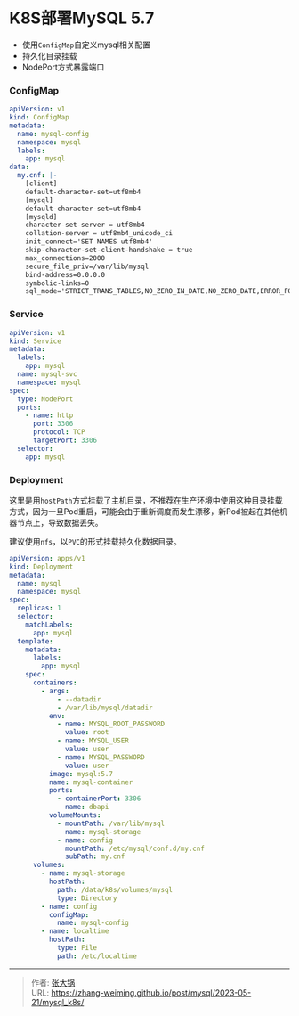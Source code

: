 # K8S部署MySQL 5.7


- 使用`ConfigMap`自定义mysql相关配置
- 持久化目录挂载
- NodePort方式暴露端口

<!--more-->

### ConfigMap

```yaml
apiVersion: v1
kind: ConfigMap
metadata:
  name: mysql-config
  namespace: mysql
  labels:
    app: mysql
data:
  my.cnf: |-
    [client]
    default-character-set=utf8mb4
    [mysql]
    default-character-set=utf8mb4
    [mysqld]
    character-set-server = utf8mb4
    collation-server = utf8mb4_unicode_ci
    init_connect='SET NAMES utf8mb4'
    skip-character-set-client-handshake = true
    max_connections=2000
    secure_file_priv=/var/lib/mysql
    bind-address=0.0.0.0
    symbolic-links=0
    sql_mode='STRICT_TRANS_TABLES,NO_ZERO_IN_DATE,NO_ZERO_DATE,ERROR_FOR_DIVISION_BY_ZERO,NO_AUTO_CREATE_USER,NO_ENGINE_SUBSTITUTION'
```

### Service

```yaml
apiVersion: v1
kind: Service
metadata:
  labels:
    app: mysql
  name: mysql-svc
  namespace: mysql
spec:
  type: NodePort
  ports:
    - name: http
      port: 3306
      protocol: TCP
      targetPort: 3306
  selector:
    app: mysql
```

### Deployment

这里是用`hostPath`方式挂载了主机目录，不推荐在生产环境中使用这种目录挂载方式，因为一旦Pod重启，可能会由于重新调度而发生漂移，新Pod被起在其他机器节点上，导致数据丢失。

建议使用`nfs`，以`PVC`的形式挂载持久化数据目录。

```yaml
apiVersion: apps/v1
kind: Deployment
metadata:
  name: mysql
  namespace: mysql
spec:
  replicas: 1
  selector:
    matchLabels:
      app: mysql
  template:
    metadata:
      labels:
        app: mysql
    spec:
      containers:
        - args:
            - --datadir
            - /var/lib/mysql/datadir
          env:
            - name: MYSQL_ROOT_PASSWORD
              value: root
            - name: MYSQL_USER
              value: user
            - name: MYSQL_PASSWORD
              value: user
          image: mysql:5.7
          name: mysql-container
          ports:
            - containerPort: 3306
              name: dbapi
          volumeMounts:
            - mountPath: /var/lib/mysql
              name: mysql-storage
            - name: config
              mountPath: /etc/mysql/conf.d/my.cnf
              subPath: my.cnf
      volumes:
        - name: mysql-storage
          hostPath:
            path: /data/k8s/volumes/mysql
            type: Directory
        - name: config
          configMap:
            name: mysql-config
        - name: localtime
          hostPath:
            type: File
            path: /etc/localtime
```


---

> 作者: [张大锅](https://zhang-weiming.github.io/)  
> URL: https://zhang-weiming.github.io/post/mysql/2023-05-21/mysql_k8s/  

